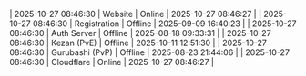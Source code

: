 | 2025-10-27 08:46:30 | Website | Online | 2025-10-27 08:46:27 |
| 2025-10-27 08:46:30 | Registration | Offline | 2025-09-09 16:40:23 |
| 2025-10-27 08:46:30 | Auth Server | Offline | 2025-08-18 09:33:31 |
| 2025-10-27 08:46:30 | Kezan (PvE) | Offline | 2025-10-11 12:51:30 |
| 2025-10-27 08:46:30 | Gurubashi (PvP) | Offline | 2025-08-23 21:44:06 |
| 2025-10-27 08:46:30 | Cloudflare | Online | 2025-10-27 08:46:27 |
